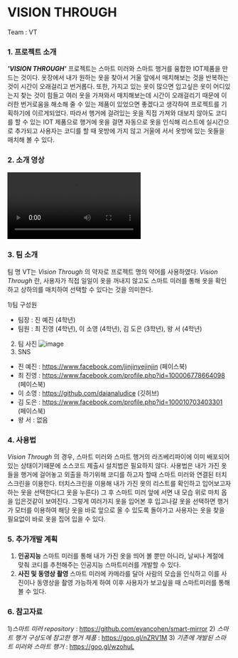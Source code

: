 ﻿# VISION THROUGH
Team : VT
### 1. 프로젝트 소개
**_'VISION THROUGH'_** 프로젝트는 스마트 미러와 스마트 행거를 융합한 IOT제품을 만드는 것이다. 옷장에서 내가 원하는 옷을 찾아서 거울 앞에서 매치해보는 것을 반복하는 것이 시간이 오래걸리고 번거롭다. 또한, 가지고 있는 옷이 많으면 입고싶은 옷이 어디있는지 찾는 것이 힘들고 여러 옷을 가져와서 매치해보는데 시간이 오래걸리기 때문에 이러한 번거로움을 해소해 줄 수 있는 제품이 있었으면 좋겠다고 생각하여 프로젝트를 기획하기에 이르게되었다. 따라서 행거에 걸려있는 옷을 직접 가져와 대보지 않아도 코디를 할 수 있는 IOT 제품으로 행거에 옷을 걸면 자동으로 옷을 인식해 리스트에 실시간으로 추가되고 사용자는 코디를 할 때 옷방에 가지 않고 거울에 서서 옷방에 있는 옷들을 매치해 볼 수 있다. 

### 2. 소개 영상
![Watch the video](https://github.com/kookmin-sw/2018-cap1-9/blob/master/doc/video/녹음%202.mp4)

### 3. 팀 소개
팀 명 VT는 _Vision Through_ 의 약자로 프로젝트 명의 약어를 사용하였다. 
 _Vision Through_ 란, 사용자가 직접 일일이 옷을 꺼내지 않고도 스마트 미러를 통해 옷을 확인하고 상하의를 매치하여 선택할 수 있다는 것을 의미한다.

1)팀 구성원 
- 팀장 : 진 예진 (4학년)
- 팀원 : 최 진영 (4학년), 이 소영 (4학년), 김 도은 (3학년), 왕 서 (4학년)

2) 팀 사진
![image](https://github.com/kookmin-sw/2018-cap1-9/blob/master/doc/images/team.jpg)
3) SNS
- 진 예진 : https://www.facebook.com/jinjinyejinjin (페이스북)
- 최 진영 : https://www.facebook.com/profile.php?id=100006778664098 (페이스북)
- 이 소영 : https://github.com/daianaludice (깃허브)
- 김 도은 : https://www.facebook.com/profile.php?id=100010703403301 (페이스북)
- 왕 서  :  없음

### 4. 사용법
 _Vision Through_ 의 경우, 스마트 미러와 스마트 행거의 라즈베리파이에 이미 배포되어있는 상태이기때문에 소스코드 제출시 설치법은 필요하지 않다.
사용법은 내가 가진 옷들을 행거에 걸어놓고 외출을 하기위해 코디를 하고자 할때 스마트 미러와 연결된 터치스크린을 이용한다. 터치스크린을 이용해
내가 가진 옷의 리스트를 확인하고 입어보고자 하는 옷을 선택한다(그 옷을 누른다) 그 후 스마트 미러 앞에 서면 내 모습 위로 마치 옵을 입은것같이 보여진다. 그렇게 여러가지 옷을 입어본 후 입고나갈 옷을 선택하면 행거가 모터를 이용하여 해당 옷을 바로 앞으로 올 수 있도록 돌아가고 사용자는 옷을 찾을 필요없이 바로 옷을 집어 입을 수 있다.
  
### 5. 추가개발 계획
 1) **인공지능**
  스마트 미러를 통해 내가 가진 옷을 띄어 볼 뿐만 아니라, 날씨나 계절에 맞춰  코디를 추천해주는 인공지능 스마트미러를  개발할 수 있다.
 2) **사진 및 동영상 촬영**
  스마트 미러에 카메라를 달아 사람의 모습을 인식하고 이를 사진이나 동영상을 촬영 가능하게 하여 이후 사용자가 보고싶을 때 스마트미러를 통해 볼 수 있다.
  
### 6. 참고자료
  1)_스마트 미러 repository_ : https://github.com/evancohen/smart-mirror
  2) _스마트 행거 구상도에 참고한 행거 제품_ : https://goo.gl/nZRV1M
  3) _기존에 개발된 스마트 미러와 스마트 행거_ : https://goo.gl/wzohuL